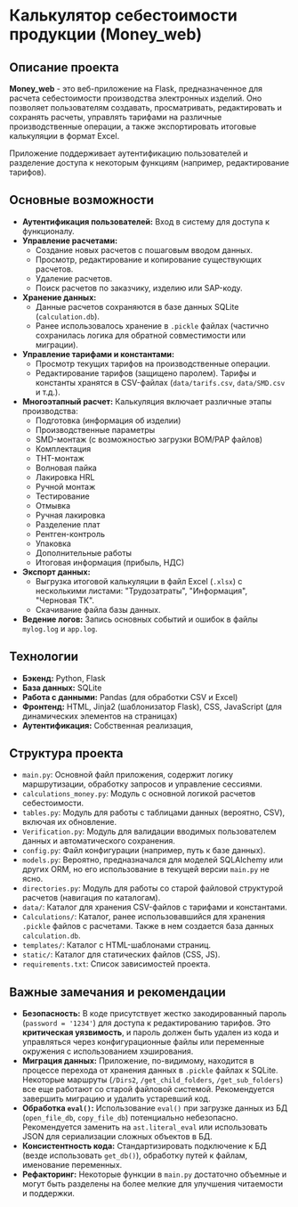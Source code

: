 # Калькулятор себестоимости продукции (Money_web)

## Описание проекта

**Money_web** - это веб-приложение на Flask, предназначенное для расчета себестоимости производства электронных изделий. Оно позволяет пользователям создавать, просматривать, редактировать и сохранять расчеты, управлять тарифами на различные производственные операции, а также экспортировать итоговые калькуляции в формат Excel.

Приложение поддерживает аутентификацию пользователей и разделение доступа к некоторым функциям (например, редактирование тарифов).

## Основные возможности

*   **Аутентификация пользователей:** Вход в систему для доступа к функционалу.
*   **Управление расчетами:**
    *   Создание новых расчетов с пошаговым вводом данных.
    *   Просмотр, редактирование и копирование существующих расчетов.
    *   Удаление расчетов.
    *   Поиск расчетов по заказчику, изделию или SAP-коду.
*   **Хранение данных:**
    *   Данные расчетов сохраняются в базе данных SQLite (`calculation.db`).
    *   Ранее использовалось хранение в `.pickle` файлах (частично сохранилась логика для обратной совместимости или миграции).
*   **Управление тарифами и константами:**
    *   Просмотр текущих тарифов на производственные операции.
    *   Редактирование тарифов (защищено паролем). Тарифы и константы хранятся в CSV-файлах (`data/tarifs.csv`, `data/SMD.csv` и т.д.).
*   **Многоэтапный расчет:** Калькуляция включает различные этапы производства:
    *   Подготовка (информация об изделии)
    *   Производственные параметры
    *   SMD-монтаж (с возможностью загрузки BOM/PAP файлов)
    *   Комплектация
    *   THT-монтаж
    *   Волновая пайка
    *   Лакировка HRL
    *   Ручной монтаж
    *   Тестирование
    *   Отмывка
    *   Ручная лакировка
    *   Разделение плат
    *   Рентген-контроль
    *   Упаковка
    *   Дополнительные работы
    *   Итоговая информация (прибыль, НДС)
*   **Экспорт данных:**
    *   Выгрузка итоговой калькуляции в файл Excel (`.xlsx`) с несколькими листами: "Трудозатраты", "Информация", "Черновая ТК".
    *   Скачивание файла базы данных.
*   **Ведение логов:** Запись основных событий и ошибок в файлы `mylog.log` и `app.log`.

## Технологии

*   **Бэкенд:** Python, Flask
*   **База данных:** SQLite
*   **Работа с данными:** Pandas (для обработки CSV и Excel)
*   **Фронтенд:** HTML, Jinja2 (шаблонизатор Flask), CSS, JavaScript (для динамических элементов на страницах)
*   **Аутентификация:** Собственная реализация,

## Структура проекта

*   `main.py`: Основной файл приложения, содержит логику маршрутизации, обработку запросов и управление сессиями.
*   `calculations_money.py`: Модуль с основной логикой расчетов себестоимости.
*   `tables.py`: Модуль для работы с таблицами данных (вероятно, CSV), включая их обновление.
*   `Verification.py`: Модуль для валидации вводимых пользователем данных и автоматического сохранения.
*   `config.py`: Файл конфигурации (например, путь к базе данных).
*   `models.py`: Вероятно, предназначался для моделей SQLAlchemy или других ORM, но его использование в текущей версии `main.py` не ясно.
*   `directories.py`: Модуль для работы со старой файловой структурой расчетов (навигация по каталогам).
*   `data/`: Каталог для хранения CSV-файлов с тарифами и константами.
*   `Calculations/`: Каталог, ранее использовавшийся для хранения `.pickle` файлов с расчетами. Также в нем создается база данных `calculation.db`.
*   `templates/`: Каталог с HTML-шаблонами страниц.
*   `static/`: Каталог для статических файлов (CSS, JS).
*   `requirements.txt`: Список зависимостей проекта.

## Важные замечания и рекомендации

*   **Безопасность:** В коде присутствует жестко закодированный пароль (`password = '1234'`) для доступа к редактированию тарифов. Это **критическая уязвимость**, и пароль должен быть удален из кода и управляться через конфигурационные файлы или переменные окружения с использованием хэширования.
*   **Миграция данных:** Приложение, по-видимому, находится в процессе перехода от хранения данных в `.pickle` файлах к SQLite. Некоторые маршруты (`/Dirs2`, `/get_child_folders`, `/get_sub_folders`) все еще работают со старой файловой системой. Рекомендуется завершить миграцию и удалить устаревший код.
*   **Обработка `eval()`:** Использование `eval()` при загрузке данных из БД (`open_file_db`, `copy_file_db`) потенциально небезопасно. Рекомендуется заменить на `ast.literal_eval` или использовать JSON для сериализации сложных объектов в БД.
*   **Консистентность кода:** Стандартизировать подключение к БД (везде использовать `get_db()`), обработку путей к файлам, именование переменных.
*   **Рефакторинг:** Некоторые функции в `main.py` достаточно объемные и могут быть разделены на более мелкие для улучшения читаемости и поддержки.